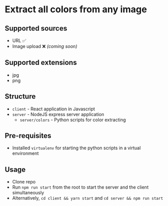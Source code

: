# Extract all colors from any image

## Supported sources
- URL ✅
- Image upload ❌ _(coming soon)_

## Supported extensions
- jpg
- png

## Structure
- `client` - React application in Javascript
- `server` - NodeJS express server application
  - `server/colors` - Python scripts for color extracting

## Pre-requisites
- Installed `virtualenv` for starting the python scripts in a virtual environment

## Usage
- Clone repo
- Run `npm run start` from the root to start the server and the client simultaneously
- Alternatively, `cd client && yarn start` and `cd server && npm run start`
